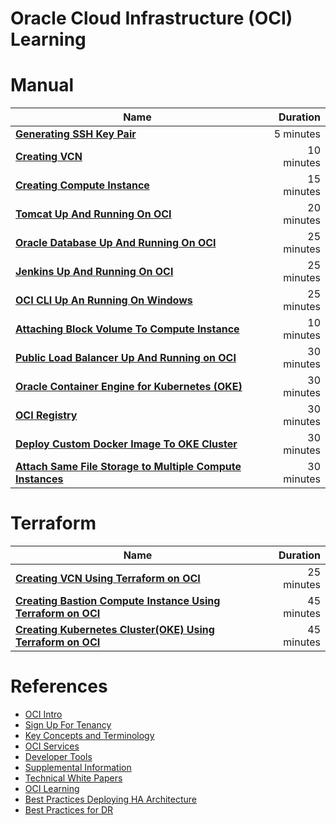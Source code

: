 # Oracle Cloud Infrastructure (OCI) Learning 


# Manual 

|    **Name**   | **Duration** |
| ------------- |-----:|
|[**Generating SSH Key Pair**](manual/GeneratingSshKey.md)|5 minutes|
|[**Creating VCN**](manual/CreatingVCN.md)|10 minutes|
|[**Creating Compute Instance**](manual/CreatingComputeInstance.md)|15 minutes|
|[**Tomcat Up And Running On OCI**](manual/TomcatUpAndRunningOnOCI.md)|20 minutes|
|[**Oracle Database Up And Running On OCI**](manual/OracleDatabaseUpAndRunningOnOCI.md)|25 minutes|
|[**Jenkins Up And Running On OCI**](manual/JenkinsUpAndRunningOnOCI.md)|25 minutes|
|[**OCI CLI Up An Running On Windows**](manual/OciCliUpAndRunningOnWindows.md)|25 minutes|
|[**Attaching Block Volume To Compute Instance**](manual/AttachingBlockVolumeToComputeInstance.md)|10 minutes|
|[**Public Load Balancer Up And Running on OCI**](manual/PublicLoadBalancerOnOCI.md)|30 minutes|
|[**Oracle Container Engine for Kubernetes (OKE)**](manual/OracleContainerEngineForKubernetes.md)|30 minutes|
|[**OCI Registry**](manual/OCIRegistry.md)|30 minutes|
|[**Deploy Custom Docker Image To OKE Cluster**](manual/DeployCustomDockerImageIntoOKECluster.md)|30 minutes|
|[**Attach Same File Storage to Multiple Compute Instances**](manual/OCIFileStorage.md)|30 minutes|




# Terraform 

|    **Name**   | **Duration** |
| ------------- |-----:|
|[**Creating VCN Using Terraform on OCI**](terraform/CreatingVcnUsingTerraform.md)|25 minutes|
|[**Creating Bastion Compute Instance Using Terraform on OCI**](terraform/CreatingBastionComputeInstanceUsingTerraform.md)|45 minutes|
|[**Creating Kubernetes Cluster(OKE) Using Terraform on OCI**](terraform/OKEClusterUsingTerraform.md)|45 minutes|


# References

* [OCI Intro](https://docs.cloud.oracle.com/iaas/Content/GSG/Concepts/baremetalintro.htm)
* [Sign Up For Tenancy](https://docs.cloud.oracle.com/iaas/Content/GSG/Concepts/settinguptenancy.htm?tocpath=Getting%20Started%7C_____14#two)
* [Key Concepts and Terminology](https://docs.cloud.oracle.com/iaas/Content/GSG/Concepts/concepts.htm?tocpath=Getting%20Started%7C_____1)
* [OCI Services](https://docs.cloud.oracle.com/iaas/Content/services.htm)
* [Developer Tools](https://docs.cloud.oracle.com/iaas/Content/devtoolshome.htm)
* [Supplemental Information](https://docs.cloud.oracle.com/iaas/Content/General/Reference/more.htm)
* [Technical White Papers](https://docs.cloud.oracle.com/iaas/Content/General/Reference/aqswhitepapers.htm)
* [OCI Learning](https://apexapps.oracle.com/pls/apex/f?p=44785:141:9077291495469::::P141_PAGE_ID,P141_SECTION_ID:521,3649)
* [Best Practices Deploying HA Architecture](https://cloud.oracle.com/iaas/whitepapers/best-practices-deploying-ha-architecture-oci.pdf)
* [Best Practices for DR](https://cloud.oracle.com/iaas/whitepapers/best_practices_for_dr_on_oci.pdf)